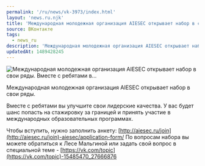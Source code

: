```yaml
---
permalink: '/ru/news/vk-3973/index.html'
layout: 'news.ru.njk'
title: 'Международная молодежная организация AIESEC открывает набор в свои ряды. Вместе с ребятами в'
source: ВКонтакте
tags:
  - news_ru
description: 'Международная молодежная организация AIESEC открывает набор в свои ряды. Вместе с ребятами в…'
updatedAt: 1489428245
---
```

![Международная молодежная организация AIESEC открывает набор в свои ряды. Вместе с ребятами в…](https://sun9-25.userapi.com/impf/c639518/v639518501/1100a/vpr2eXhYGK4.jpg?size=1280x853&quality=96&proxy=1&sign=f1adedda465b2112fe89b86a68128868&c_uniq_tag=Io5b85uijo3r09qWIarRD34Vxn4rOLw0hfLfKSyl0TM&type=album)

Международная молодежная организация AIESEC открывает набор в свои ряды.

Вместе с ребятами вы улучшите свои лидерские качества. У вас будет шанс попасть на стажировку за границей и принять участие в международных образовательных программах.

Чтобы вступить, нужно заполнить анкету: [http://aiesec.ru/join](http://aiesec.ru/join)-aiesec/application-form/
По вопросам набора вы можете обратиться к Лесе Мальгиной или задать свой вопрос в специальной теме - [https://vk.com/topic](https://vk.com/topic)-15485470_27666876
